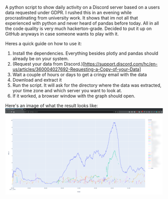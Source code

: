 A python script to show daily activity on a Discord server based on a users data requested under GDPR.
I rushed this in an evening while procrastinating from university work.
It shows that im not all that experienced with python and never heard of pandas before today.
All in all the code quality is very much hackerton-grade. Decided to put it up on GitHub anyways in case someone wants to play with it.

Heres a quick guide on how to use it:
1. Install the dependencies. Everything besides plotly and pandas should already be on your system.
2. (Request your data from Discord.)[https://support.discord.com/hc/en-us/articles/360004027692-Requesting-a-Copy-of-your-Data]
3. Wait a couple of hours or days to get a cringy email with the data
4. Download and extract it
5. Run the script. It will ask for the directory where the data was extracted, your time zone and which server you want to look at.
6. If it worked, a browser window with the graph should open.

Here's an image of what the result looks like:
![](example.png)